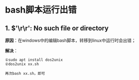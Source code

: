 # bash脚本运行出错 

## 1. $'\r\r': No such file or directory

**原因**：在windows中的编辑bash脚本，转移到linux中运行时会出错；

**解决**：

```
①sudo apt install dos2unix
②dos2unix xx.sh

再次bash xx.sh，即可
```

